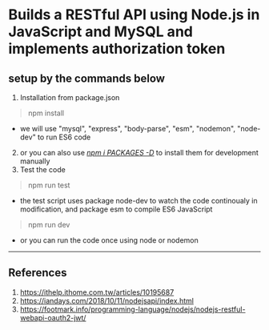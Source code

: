 Builds a RESTful API using Node.js in JavaScript and MySQL 
and implements authorization token
============
## setup by the commands below #
1. Installation from package.json
> npm install
* we will use "mysql", "express", "body-parse", "esm", "nodemon", "node-dev" to run ES6 code
2. or you can also use <u><i>npm i PACKAGES -D</i></u> to install them for development manually
3. Test the code
> npm run test
* the test script uses package node-dev to watch the code continoualy in modification, and package esm to compile ES6 JavaScript
> npm run dev
* or you can run the code once using node or nodemon
------------
References
------------
1. https://ithelp.ithome.com.tw/articles/10195687
2. https://iandays.com/2018/10/11/nodejsapi/index.html
3. https://footmark.info/programming-language/nodejs/nodejs-restful-webapi-oauth2-jwt/
